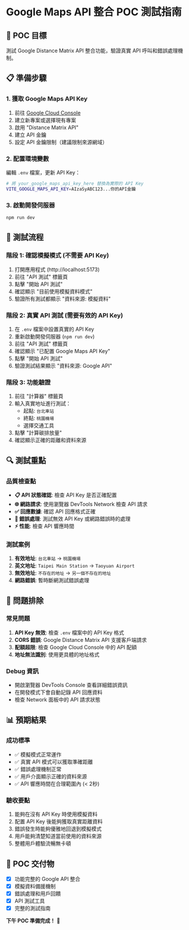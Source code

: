 # Google Maps API 整合 POC 測試指南

## 🎯 POC 目標
測試 Google Distance Matrix API 整合功能，驗證真實 API 呼叫和錯誤處理機制。

## 📋 準備步驟

### 1. 獲取 Google Maps API Key
1. 前往 [Google Cloud Console](https://console.cloud.google.com/)
2. 建立新專案或選擇現有專案
3. 啟用 "Distance Matrix API"
4. 建立 API 金鑰
5. 設定 API 金鑰限制（建議限制來源網域）

### 2. 配置環境變數
編輯 `.env` 檔案，更新 API Key：
```bash
# 將 your_google_maps_api_key_here 替換為實際的 API Key
VITE_GOOGLE_MAPS_API_KEY=AIzaSyABC123...你的API金鑰
```

### 3. 啟動開發伺服器
```bash
npm run dev
```

## 🧪 測試流程

### 階段 1: 確認模擬模式 (不需要 API Key)
1. 打開應用程式 (http://localhost:5173)
2. 前往 "API 測試" 標籤頁
3. 點擊 "開始 API 測試"
4. 確認顯示 "目前使用模擬資料模式"
5. 驗證所有測試都顯示 "資料來源: 模擬資料"

### 階段 2: 真實 API 測試 (需要有效的 API Key)
1. 在 `.env` 檔案中設置真實的 API Key
2. 重新啟動開發伺服器 (`npm run dev`)
3. 前往 "API 測試" 標籤頁
4. 確認顯示 "已配置 Google Maps API Key"
5. 點擊 "開始 API 測試"
6. 驗證測試結果顯示 "資料來源: Google API"

### 階段 3: 功能驗證
1. 前往 "計算器" 標籤頁
2. 輸入真實地址進行測試：
   - 起點: `台北車站`
   - 終點: `桃園機場`
   - 選擇交通工具
3. 點擊 "計算碳排放量"
4. 確認顯示正確的距離和資料來源

## 🔍 測試重點

### 品質檢查點
- **📋 API 狀態確認**: 檢查 API Key 是否正確配置
- **🌐 網路請求**: 使用瀏覽器 DevTools Network 檢查 API 請求
- **✅ 回應數據**: 確認 API 回應格式正確
- **🔄 錯誤處理**: 測試無效 API Key 或網路錯誤時的處理
- **⚡ 性能**: 檢查 API 響應時間

### 測試案例
1. **有效地址**: `台北車站` → `桃園機場`
2. **英文地址**: `Taipei Main Station` → `Taoyuan Airport`
3. **無效地址**: `不存在的地址` → `另一個不存在的地址`
4. **網路錯誤**: 暫時斷網測試錯誤處理

## 🚨 問題排除

### 常見問題
1. **API Key 無效**: 檢查 `.env` 檔案中的 API Key 格式
2. **CORS 錯誤**: Google Distance Matrix API 支援客戶端請求
3. **配額超限**: 檢查 Google Cloud Console 中的 API 配額
4. **地址無法識別**: 使用更具體的地址格式

### Debug 資訊
- 開啟瀏覽器 DevTools Console 查看詳細錯誤資訊
- 在開發模式下會自動記錄 API 回應資料
- 檢查 Network 面板中的 API 請求狀態

## 📊 預期結果

### 成功標準
- ✅ 模擬模式正常運作
- ✅ 真實 API 模式可以獲取準確距離
- ✅ 錯誤處理機制正常
- ✅ 用戶介面顯示正確的資料來源
- ✅ API 響應時間在合理範圍內 (< 2秒)

### 驗收要點
1. 能夠在沒有 API Key 時使用模擬資料
2. 配置 API Key 後能夠獲取真實距離資料
3. 錯誤發生時能夠優雅地回退到模擬模式
4. 用戶能夠清楚知道當前使用的資料來源
5. 整體用戶體驗流暢無卡頓

## 🎯 POC 交付物
- [x] 功能完整的 Google API 整合
- [x] 模擬資料備援機制
- [x] 錯誤處理和用戶回饋
- [x] API 測試工具
- [x] 完整的測試指南

**下午 POC 準備完成！** 🚀